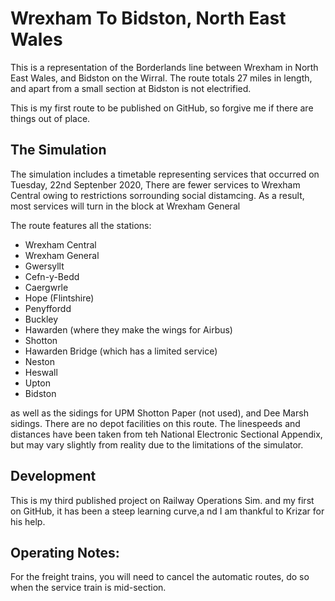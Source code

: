 # Wrexham To Bidston, North East Wales

This is a representation of the Borderlands line between Wrexham in North East Wales, and Bidston on the Wirral. The route totals 27 miles in length, and apart from a small section at Bidston is not electrified.

This is my first route to be published on GitHub, so forgive me if there are things out of place.

## The Simulation

The simulation includes a timetable representing services that occurred on Tuesday, 22nd Septenber 2020, There are fewer services to Wrexham Central owing to restrictions sorrounding social distamcing. As a result, most services will turn in the block at Wrexham General

The route features all the stations:

- Wrexham Central
- Wrexham General
- Gwersyllt
- Cefn-y-Bedd
- Caergwrle
- Hope (Flintshire)
- Penyffordd 
- Buckley
- Hawarden (where they make the wings for Airbus)
- Shotton
- Hawarden Bridge (which has a limited service)
- Neston
- Heswall
- Upton
- Bidston

as well as the sidings for UPM Shotton Paper (not used), and Dee Marsh sidings. There are no depot facilities on this route. The linespeeds and distances have been taken from teh National Electronic Sectional Appendix, but may vary slightly from reality due to the limitations of the simulator.

## Development

This is my third published project on Railway Operations Sim. and my first on GitHub, it has been a steep learning curve,a nd I am thankful to Krizar for his help.

## Operating Notes:

For the freight trains, you will need to cancel the automatic routes, do so when the service train is mid-section.